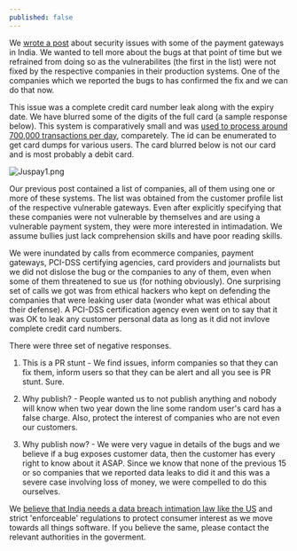 ```yaml
---
published: false
---
```




We [wrote a post](https://fallible.co/blog/2016/03/30/payment-gateway-hacked-credit-card-leaked/) about security issues with some of the payment gateways in India. We wanted to tell more about the bugs at that point of time but we refrained from doing so as the vulnerabilites (the first in the list) were not fixed by the respective companies in their production systems. One of the companies which we reported the bugs to has confirmed the fix and we can do that now.


This issue was a complete credit card number leak along with the expiry date. We have blurred some of the digits of the full card (a sample response below). This system is comparatively small and was [used to process around 700,000 transactions per day](http://yourstory.com/2016/02/juspay-funding/), comparetely. The id can be enumerated to get card dumps for various users. The card blurred below is not our card and is most probably a debit card.

![Juspay1.png]({{site.baseurl}}/_posts/Juspay1.png)

Our previous post contained a list of companies, all of them using one or more of these systems. The list was obtained from the customer profile list of the respective vulnerable gateways. Even after explicitly specifying that these companies were not vulnerable by themselves and are using a vulnerable payment system, they were more interested in intimadation. We assume bullies just lack comprehension skills and have poor reading skills.


We were inundated by calls from ecommerce companies, payment gateways, PCI-DSS certifying agencies, card providers and journalists but we did not dislose the bug or the companies to any of them, even when some of them threatened to sue us (for nothing obviously). One surprising set of calls we got was from ethical hackers who kept on defending the companies that were leaking user data (wonder what was ethical about their defense). A PCI-DSS certification agency even went on to say that it was OK to leak any customer personal data as long as it did not invlove complete credit card numbers.



There were three set of negative responses.

1. This is a PR stunt - We find issues, inform companies so that they can fix them, inform users so that they can be alert and all you see is PR stunt. Sure.

2. Why publish? - People wanted us to not publish anything and nobody will know when two year down the line some random user's card has a false charge. Also, protect the interest of companies who are not even our customers.

3. Why publish now? - We were very vague in details of the bugs and we believe if a bug exposes customer data, then the customer has every right to know about it ASAP. Since we know that none of the previous 15 or so companies that we reported data leaks to did it and this was a severe case involving loss of money, we were compelled to do this ourselves.


We [believe that India needs a data breach intimation law like the US](https://www.whitehouse.gov/sites/default/files/omb/legislative/letters/updated-data-breach-notification.pdf) and strict 'enforceable' regulations to protect consumer interest as we move towards all things software. If you believe the same, please contact the relevant authorities in the goverment.








